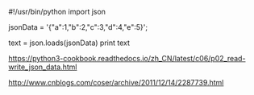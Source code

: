 
#!/usr/bin/python
import json

jsonData = '{"a":1,"b":2,"c":3,"d":4,"e":5}';

text = json.loads(jsonData)
print text



https://python3-cookbook.readthedocs.io/zh_CN/latest/c06/p02_read-write_json_data.html

http://www.cnblogs.com/coser/archive/2011/12/14/2287739.html




